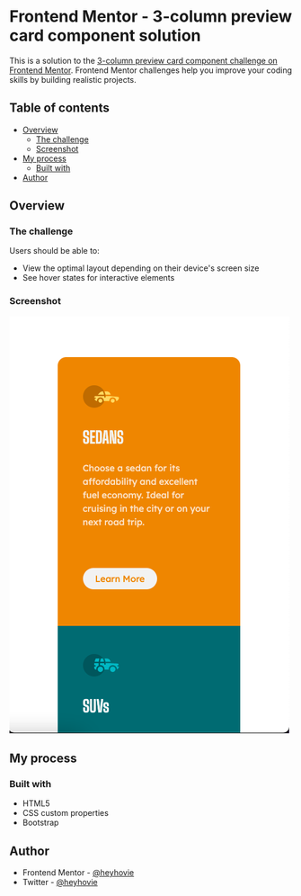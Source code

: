 # Frontend Mentor - 3-column preview card component solution

This is a solution to the [3-column preview card component challenge on Frontend Mentor](https://www.frontendmentor.io/challenges/3column-preview-card-component-pH92eAR2-). Frontend Mentor challenges help you improve your coding skills by building realistic projects.

## Table of contents

- [Overview](#overview)
  - [The challenge](#the-challenge)
  - [Screenshot](#screenshot)
- [My process](#my-process)
  - [Built with](#built-with)
- [Author](#author)

## Overview

### The challenge

Users should be able to:

- View the optimal layout depending on their device's screen size
- See hover states for interactive elements

### Screenshot

![](images/screenshot-mobile.png)

## My process

### Built with
- HTML5
- CSS custom properties
- Bootstrap

## Author
- Frontend Mentor - [@heyhovie](https://www.frontendmentor.io/profile/heyhovie)
- Twitter - [@heyhovie](https://www.twitter.com/heyhovie)
